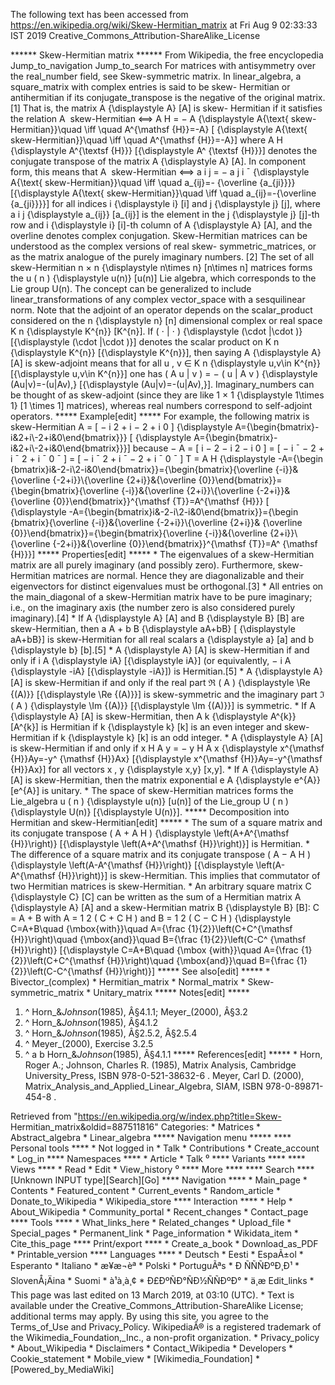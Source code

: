 The following text has been accessed from https://en.wikipedia.org/wiki/Skew-Hermitian_matrix at Fri Aug 9 02:33:33 IST 2019
Creative_Commons_Attribution-ShareAlike_License




















****** Skew-Hermitian matrix ******
From Wikipedia, the free encyclopedia
Jump_to_navigation Jump_to_search
For matrices with antisymmetry over the real_number field, see Skew-symmetric
matrix.
In linear_algebra, a square_matrix with complex entries is said to be skew-
Hermitian or antihermitian if its conjugate_transpose is the negative of the
original matrix.[1] That is, the matrix     A   {\displaystyle A}  [A] is skew-
Hermitian if it satisfies the relation
   A  &#xA0;skew-Hermitian    &#x27FA;    A   H    = &#x2212; A
{\displaystyle A{\text{ skew-Hermitian}}\quad \iff \quad A^{\mathsf {H}}=-A}  [
{\displaystyle A{\text{ skew-Hermitian}}\quad \iff \quad A^{\mathsf {H}}=-A}]
where      A   H      {\displaystyle A^{\textsf {H}}}  [{\displaystyle A^
{\textsf {H}}}] denotes the conjugate transpose of the matrix     A
{\displaystyle A}  [A]. In component form, this means that
   A  &#xA0;skew-Hermitian    &#x27FA;    a  i j   = &#x2212;    a  j i
&#x00AF;     {\displaystyle A{\text{ skew-Hermitian}}\quad \iff \quad a_{ij}=-
{\overline {a_{ji}}}}  [{\displaystyle A{\text{ skew-Hermitian}}\quad \iff
\quad a_{ij}=-{\overline {a_{ji}}}}]
for all indices     i   {\displaystyle i}  [i] and     j   {\displaystyle j}
[j], where      a  i j     {\displaystyle a_{ij}}  [a_{ij}] is the element in
the     j   {\displaystyle j}  [j]-th row and     i   {\displaystyle i}  [i]-th
column of     A   {\displaystyle A}  [A], and the overline denotes complex
conjugation.
Skew-Hermitian matrices can be understood as the complex versions of real skew-
symmetric_matrices, or as the matrix analogue of the purely imaginary numbers.
[2] The set of all skew-Hermitian     n &#x00D7; n   {\displaystyle n\times n}
[n\times n] matrices forms the     u ( n )   {\displaystyle u(n)}  [u(n)] Lie
algebra, which corresponds to the Lie group U(n). The concept can be
generalized to include linear_transformations of any complex vector_space with
a sesquilinear norm.
Note that the adjoint of an operator depends on the scalar_product considered
on the     n   {\displaystyle n}  [n] dimensional complex or real space      K
n     {\displaystyle K^{n}}  [K^{n}]. If     ( &#x22C5;  |  &#x22C5; )
{\displaystyle (\cdot |\cdot )}  [{\displaystyle (\cdot |\cdot )}] denotes the
scalar product on      K  n     {\displaystyle K^{n}}  [{\displaystyle K^{n}}],
then saying     A   {\displaystyle A}  [A] is skew-adjoint means that for all
u , v &#x2208;  K  n     {\displaystyle u,v\in K^{n}}  [{\displaystyle u,v\in
K^{n}}] one has     ( A u  |  v ) = &#x2212; ( u  |  A v )    {\displaystyle
(Au|v)=-(u|Av)\,}  [{\displaystyle (Au|v)=-(u|Av)\,}].
Imaginary_numbers can be thought of as skew-adjoint (since they are like     1
&#x00D7; 1   {\displaystyle 1\times 1}  [1 \times 1] matrices), whereas real
numbers correspond to self-adjoint operators.
***** Example[edit] *****
For example, the following matrix is skew-Hermitian
         A =   [    &#x2212; i   2 + i     &#x2212; 2 + i   0    ]
      {\displaystyle A={\begin{bmatrix}-i&2+i\\-2+i&0\end{bmatrix}}}  [
      {\displaystyle A={\begin{bmatrix}-i&2+i\\-2+i&0\end{bmatrix}}}]
because
         &#x2212; A =   [    i   &#x2212; 2 &#x2212; i     2 &#x2212; i   0
      ]   =   [       &#x2212; i  &#x00AF;        &#x2212; 2 + i  &#x00AF;
      2 + i  &#x00AF;       0 &#x00AF;      ]   =    [       &#x2212; i
      &#x00AF;        2 + i  &#x00AF;          &#x2212; 2 + i  &#x00AF;       0
      &#x00AF;      ]     T    =  A   H      {\displaystyle -A={\begin
      {bmatrix}i&-2-i\\2-i&0\end{bmatrix}}={\begin{bmatrix}{\overline {-i}}&
      {\overline {-2+i}}\\{\overline {2+i}}&{\overline {0}}\end{bmatrix}}=
      {\begin{bmatrix}{\overline {-i}}&{\overline {2+i}}\\{\overline {-2+i}}&
      {\overline {0}}\end{bmatrix}}^{\mathsf {T}}=A^{\mathsf {H}}}  [
      {\displaystyle -A={\begin{bmatrix}i&-2-i\\2-i&0\end{bmatrix}}={\begin
      {bmatrix}{\overline {-i}}&{\overline {-2+i}}\\{\overline {2+i}}&
      {\overline {0}}\end{bmatrix}}={\begin{bmatrix}{\overline {-i}}&{\overline
      {2+i}}\\{\overline {-2+i}}&{\overline {0}}\end{bmatrix}}^{\mathsf {T}}=A^
      {\mathsf {H}}}]
***** Properties[edit] *****
    * The eigenvalues of a skew-Hermitian matrix are all purely imaginary (and
      possibly zero). Furthermore, skew-Hermitian matrices are normal. Hence
      they are diagonalizable and their eigenvectors for distinct eigenvalues
      must be orthogonal.[3]
    * All entries on the main_diagonal of a skew-Hermitian matrix have to be
      pure imaginary; i.e., on the imaginary axis (the number zero is also
      considered purely imaginary).[4]
    * If     A   {\displaystyle A}  [A] and     B   {\displaystyle B}  [B] are
      skew-Hermitian, then     a A + b B   {\displaystyle aA+bB}  [
      {\displaystyle aA+bB}] is skew-Hermitian for all real scalars     a
      {\displaystyle a}  [a] and     b   {\displaystyle b}  [b].[5]
    *    A   {\displaystyle A}  [A] is skew-Hermitian if and only if     i A
      {\displaystyle iA}  [{\displaystyle iA}] (or equivalently,     &#x2212; i
      A   {\displaystyle -iA}  [{\displaystyle -iA}]) is Hermitian.[5]
    *    A   {\displaystyle A}  [A] is skew-Hermitian if and only if the real
      part     &#x211C;  ( A )    {\displaystyle \Re {(A)}}  [{\displaystyle
      \Re {(A)}}] is skew-symmetric and the imaginary part     &#x2111;  ( A )
      {\displaystyle \Im {(A)}}  [{\displaystyle \Im {(A)}}] is symmetric.
    * If     A   {\displaystyle A}  [A] is skew-Hermitian, then      A  k
      {\displaystyle A^{k}}  [A^{k}] is Hermitian if     k   {\displaystyle k}
      [k] is an even integer and skew-Hermitian if     k   {\displaystyle k}
      [k] is an odd integer.
    *    A   {\displaystyle A}  [A] is skew-Hermitian if and only if      x   H
      A y = &#x2212;  y   H    A x   {\displaystyle x^{\mathsf {H}}Ay=-y^
      {\mathsf {H}}Ax}  [{\displaystyle x^{\mathsf {H}}Ay=-y^{\mathsf {H}}Ax}]
      for all vectors     x , y   {\displaystyle x,y}  [x,y].
    * If     A   {\displaystyle A}  [A] is skew-Hermitian, then the matrix
      exponential      e  A     {\displaystyle e^{A}}  [e^{A}] is unitary.
    * The space of skew-Hermitian matrices forms the Lie_algebra     u ( n )
      {\displaystyle u(n)}  [u(n)] of the Lie_group     U ( n )
      {\displaystyle U(n)}  [{\displaystyle U(n)}].
***** Decomposition into Hermitian and skew-Hermitian[edit] *****
    * The sum of a square matrix and its conjugate transpose      (  A +  A   H
      )    {\displaystyle \left(A+A^{\mathsf {H}}\right)}  [{\displaystyle
      \left(A+A^{\mathsf {H}}\right)}] is Hermitian.
    * The difference of a square matrix and its conjugate transpose      (  A
      &#x2212;  A   H     )    {\displaystyle \left(A-A^{\mathsf {H}}\right)}
      [{\displaystyle \left(A-A^{\mathsf {H}}\right)}] is skew-Hermitian. This
      implies that commutator of two Hermitian matrices is skew-Hermitian.
    * An arbitrary square matrix     C   {\displaystyle C}  [C] can be written
      as the sum of a Hermitian matrix     A   {\displaystyle A}  [A] and a
      skew-Hermitian matrix     B   {\displaystyle B}  [B]:
               C = A + B    with    A =   1 2    (  C +  C   H     )     and
            B =   1 2    (  C &#x2212;  C   H     )    {\displaystyle
            C=A+B\quad {\mbox{with}}\quad A={\frac {1}{2}}\left(C+C^{\mathsf
            {H}}\right)\quad {\mbox{and}}\quad B={\frac {1}{2}}\left(C-C^
            {\mathsf {H}}\right)}  [{\displaystyle C=A+B\quad {\mbox
            {with}}\quad A={\frac {1}{2}}\left(C+C^{\mathsf {H}}\right)\quad
            {\mbox{and}}\quad B={\frac {1}{2}}\left(C-C^{\mathsf {H}}\right)}]
***** See also[edit] *****
    * Bivector_(complex)
    * Hermitian_matrix
    * Normal_matrix
    * Skew-symmetric_matrix
    * Unitary_matrix
***** Notes[edit] *****
   1. ^ Horn_&_Johnson_(1985), Â§4.1.1; Meyer_(2000), Â§3.2
   2. ^ Horn_&_Johnson_(1985), Â§4.1.2
   3. ^ Horn_&_Johnson_(1985), Â§2.5.2, Â§2.5.4
   4. ^ Meyer_(2000), Exercise 3.2.5
   5. ^ a b Horn_&_Johnson_(1985), Â§4.1.1
***** References[edit] *****
    * Horn, Roger A.; Johnson, Charles R. (1985), Matrix Analysis, Cambridge
      University_Press, ISBN 978-0-521-38632-6
.
Meyer, Carl D. (2000), Matrix_Analysis_and_Applied_Linear_Algebra, SIAM,
ISBN 978-0-89871-454-8
.

Retrieved from "https://en.wikipedia.org/w/index.php?title=Skew-
Hermitian_matrix&oldid=887511816"
Categories:
    * Matrices
    * Abstract_algebra
    * Linear_algebra
***** Navigation menu *****
**** Personal tools ****
    * Not logged in
    * Talk
    * Contributions
    * Create_account
    * Log_in
**** Namespaces ****
    * Article
    * Talk
⁰
**** Variants ****
**** Views ****
    * Read
    * Edit
    * View_history
⁰
**** More ****
**** Search ****
[Unknown INPUT type][Search][Go]
**** Navigation ****
    * Main_page
    * Contents
    * Featured_content
    * Current_events
    * Random_article
    * Donate_to_Wikipedia
    * Wikipedia_store
**** Interaction ****
    * Help
    * About_Wikipedia
    * Community_portal
    * Recent_changes
    * Contact_page
**** Tools ****
    * What_links_here
    * Related_changes
    * Upload_file
    * Special_pages
    * Permanent_link
    * Page_information
    * Wikidata_item
    * Cite_this_page
**** Print/export ****
    * Create_a_book
    * Download_as_PDF
    * Printable_version
**** Languages ****
    * Deutsch
    * Eesti
    * EspaÃ±ol
    * Esperanto
    * Italiano
    * æ¥æ¬èª
    * Polski
    * PortuguÃªs
    * Ð ÑÑÑÐºÐ¸Ð¹
    * SlovenÅ¡Äina
    * Suomi
    * à¹à¸à¸¢
    * Ð£ÐºÑÐ°ÑÐ½ÑÑÐºÐ°
    * ä¸­æ
Edit_links
    * This page was last edited on 13 March 2019, at 03:10 (UTC).
    * Text is available under the Creative_Commons_Attribution-ShareAlike
      License; additional terms may apply. By using this site, you agree to the
      Terms_of_Use and Privacy_Policy. WikipediaÂ® is a registered trademark of
      the Wikimedia_Foundation,_Inc., a non-profit organization.
    * Privacy_policy
    * About_Wikipedia
    * Disclaimers
    * Contact_Wikipedia
    * Developers
    * Cookie_statement
    * Mobile_view
    * [Wikimedia_Foundation]
    * [Powered_by_MediaWiki]
